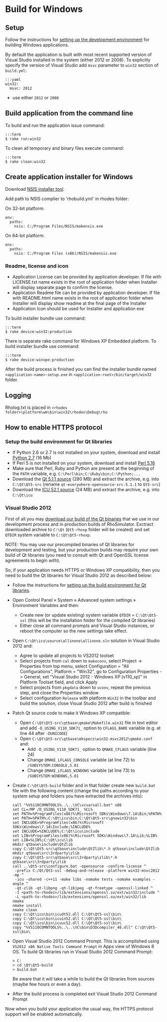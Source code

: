 # Build for Windows

## Setup
Follow the instructions for [setting up the development environment](nativesdksetup#setup-for-windows-desktop) for building Windows applications.

By default the application is built with most recent supported version of Visual Studio installed in the system (either 2012 or 2008). To explicitly specify the version of Visual Studio add `msvc` parameter to `win32` section of `build.yml`:

    :::yaml
    win32:
      msvc: 2012

* use either `2012` or `2008`

## Build application from the command line

To build and run the application issue command:

    :::term
    $ rake run:win32

To clean all temporary and binary files execute command:

    :::term
    $ rake clean:win32

## Create application installer for Windows

Download [NSIS installer tool](http://nsis.sourceforge.net/Download).

Add path to NSIS complier to 'rhobuild.yml' in rhodes folder:

On 32-bit platform:

    env:
      paths:
        nsis: C:/Program Files/NSIS/makensis.exe

On 64-bit platform:

    env:
      paths:
        nsis: C:/Program Files (x86)/NSIS/makensis.exe

### Readme, license and icon
* Application License can be provided by application developer. If file with LICENSE.txt name exists in the root of application folder when Installer will display separate page to confirm the license.
* Application Readme file can be provided by application developer. If file with README.html name exists in the root of application folder when Installer will display show readme at the final page of the Installer
* Application Icon should be used for Installer and application exe

To build installer bundle use command:

    :::term
    $ rake device:win32:production 

There is separate rake command for Windows XP Embedded platform. To build installer bundle use command:

    :::term
    $ rake device:winxpe:production 

After the build process is finished you can find the installer bundle named `<application-name>-setup.exe` in `<application-root>/bin/target/win32` folder.

## Logging

Rholog.txt is placed in `<rhodes folder>\platform\wm\bin\win32\rhodes\Debug\rho`

<a name="build-for-windows-https"></a>
## How to enable HTTPS protocol

<a name="setup-qt-build-environment"></a>
### Setup the build environment for Qt libraries

* If Python 2.6 or 2.7 is not installed on your system, download and install [Python 2.7](http://www.python.org/ftp/python/2.7.6/python-2.7.6.msi) (16 Mb)
* If Perl 5 is not installed on your system, download and install [Perl 5.16](http://downloads.activestate.com/ActivePerl/releases/5.16.3.1603/ActivePerl-5.16.3.1603-MSWin32-x86-296746.msi)
* Make sure that Perl, Ruby and Python are present at the beginning of the `PATH` variable, e.g. `C:\Perl\bin;C:\Ruby\bin;C:\Python;...`
* Download the [Qt 5.1.1 source](http://download.qt-project.org/official_releases/qt/5.1/5.1.1/single/qt-everywhere-opensource-src-5.1.1.zip) (280 MB) and extract the archive, e.g. into `C:\Qt\Qt5-src` (rename `qt-everywhere-opensource-src-5.1.1` to `Qt5-src`)
* Download the [ICU 52.1 source](http://download.icu-project.org/files/icu4c/52.1/icu4c-52_1-src.zip) (24 MB) and extract the archive, e.g. into `C:\Qt\icu`

### Visual Studio 2012

First of all you may [download our build of the Qt binaries](http://rhomobile-suite.s3.amazonaws.com/Qt/Qt5-rhoxp.7z) that we use in our development process and in production builds of RhoSimulator. Exctract downloaded archive to `C:\Qt` (`Qt5-rhoxp` folder will be created) and set `QTDIR` system variable to `C:\Qt\Qt5-rhoxp`.

NOTE: You may use our precompiled binaries of Qt libraries for development and testing, but your production builds may require your own build of Qt libraries (you need to consult with Qt and OpenSSL license agreements to begin with).

So, if your application needs HTTPS or Windows XP compatibility, then you need to build the Qt libraries for Visual Studio 2012 as described below:

* Follow the instructions for [setting up the build environment for Qt libraries](#setup-qt-build-environment).
* Open Control Panel » System » Advanced system settings » Environment Variables and then:
    * Create new (or update existing) system variable `QTDIR` = `C:\Qt\Qt5-ssl` (this will be the installation folder for the compiled Qt libraries)
    * Either close all command prompts and Visual Studio instances, or reboot the computer so the new settings take effect.
* Open `C:\Qt\icu\source\allinone\allinone.sln` solution in Visual Studio 2012 and:
    * Agree to update all projects to VS2012 toolset
    * Select projects from `cal` down to `makeconv`, select Project -> Properties from top menu, select Configuration = "All Configurations", Platform = "Win32", go to Configuration Properties -> General, set "Visual Studio 2012 - Windows XP (v110_xp)" in Platform Toolset field, and click Apply
    * Select projects from `pkgdata` down to `uconv`, repeat the previous step, and close the Properties window
    * Select configuration `Release` with platform `Win32` in the toolbar and build the solution, close Visual Studio 2012 after build is finished

* Patch Qt source code to make it Windows XP compatible:
    * Open `C:\Qt\Qt5-src\qtbase\qmake\Makefile.win32` file in text editor and add `-D_USING_V110_SDK71_` option to `CFLAGS_BARE` variable (e.g. at line 44 after `-DUNICODE`)
    * Open `C:\Qt\Qt5-src\qtbase\mkspecs\win32-msvc2012\qmake.conf` and:
        * Add `-D_USING_V110_SDK71_` option to `QMAKE_CFLAGS` variable (line 24)
        * Change `QMAKE_LFLAGS_CONSOLE` variable (at line 72) to `/SUBSYSTEM:CONSOLE,5.01`
        * Change `QMAKE_LFLAGS_WINDOWS` variable (at line 73) to `/SUBSYSTEM:WINDOWS,5.01`

* Create `C:\Qt\Qt5-build` folder and in that folder create new `build.bat` file with the following content (change the paths according to your system setup and folders you have extracted the archives into):

      call "%VS110COMNTOOLS%..\..\VC\vcvarsall.bat" x86
      set CL=/MP /D_USING_V110_SDK71_ %CL%
      set PATH=%ProgramFiles(x86)%\Microsoft SDKs\Windows\7.1A\Bin;%PATH%
      set PATH=%PATH%;C:\Qt\icu\bin;C:\Qt\Qt5-src\gnuwin32\bin
      set INCLUDE=%ProgramFiles(x86)%\Microsoft SDKs\Windows\7.1A\Include;%INCLUDE%
      set INCLUDE=%INCLUDE%;C:\Qt\icu\include
      set LIB=%ProgramFiles(x86)%\Microsoft SDKs\Windows\7.1A\Lib;%LIB%
      set LIB=%LIB%;C:\Qt\icu\lib
      mkdir qtbase\include\QtZlib
      copy C:\Qt\Qt5-src\qtbase\include\QtZlib\*.h qtbase\include\QtZlib
      mkdir qtbase\src\3rdparty\zlib
      copy C:\Qt\Qt5-src\qtbase\src\3rdparty\zlib\*.h qtbase\src\3rdparty\zlib
      call ..\Qt5-src\configure.bat -opensource -confirm-license ^
       -prefix C:/Qt/Qt5-ssl -debug-and-release -platform win32-msvc2012 -mp ^
       -icu -shared -c++11 -make libs -nomake tests -nomake examples -angle ^
       -qt-zlib -qt-libpng -qt-libjpeg -qt-freetype -openssl-linked ^
       -I <path-to-rhodes>/lib/extensions/openssl.so/ext/win32/include ^
       -L <path-to-rhodes>/lib/extensions/openssl.so/ext/win32/lib
      nmake
      nmake install
      nmake clean
      copy C:\Qt\icu\bin\icudt52.dll C:\Qt\Qt5-ssl\bin\
      copy C:\Qt\icu\bin\icuin52.dll C:\Qt\Qt5-ssl\bin\
      copy C:\Qt\icu\bin\icuuc52.dll C:\Qt\Qt5-ssl\bin\
      copy "%VS110COMNTOOLS%..\..\VC\bin\D3Dcompiler_46.dll" C:\Qt\Qt5-ssl\bin\

* Open Visual Studio 2012 Command Prompt. This is accomplished using `VS2012 x86 Native Tools Command Prompt` in Apps view of Windows 8 OS. To build Qt libraries run in Visual Studio 2012 Command Prompt:

      > C:
      > cd \Qt\Qt5-build
      > build.bat

  Be aware that it will take a while to build the Qt libraries from sources (maybe few hours or even a day).
* After the build process is completed exit Visual Studio 2012 Command Prompt

Now when you build your application the usual way, the HTTPS protocol support will be enabled automatically.

<!-- <a name="build-qt5-for-vs2008"></a>
### Visual Studio 2008

It's recommended to build Windows desktop applications with Visual Studio 2012. However if you can't use VS2012, then you need to use a custom build of the Qt libraries for Visual Studio 2008 (since there are no official binaries of Qt 5.1.1 libraries for VS2008).

First of all you may [download our build of the Qt binaries](http://rhomobile-suite.s3.amazonaws.com/Qt/Qt5-rho2008.7z) that we use in our development and testing process. Exctract downloaded archive to `C:\Qt` (`Qt5-rho2008` folder will be created) and set `QTDIR` system variable to `C:\Qt\Qt5-rho2008`.

NOTE: You may use our precompiled binaries of Qt libraries for development and testing, but your production builds may require your own build of Qt libraries (you need to consult with Qt and OpenSSL license agreements to begin with).

To build your own binaries of the Qt libraries for Visual Studio 2008:

* Follow the instructions for [setting up the build environment for Qt libraries](#setup-qt-build-environment).
* Install [Microsoft Windows Platform 7.1 SDK](http://www.microsoft.com/en-us/download/details.aspx?id=8279)
* Install [DirectX SDK](http://www.microsoft.com/en-us/download/details.aspx?id=6812)
* Install [Cygwin](http://cygwin.com/install.html), e.g. to `C:\Cygwin` (you will need it to compile ICU 52.1 libraries)
* Open Control Panel » System » Advanced system settings » Environment Variables and then:
    * Create new (or update existing) system variable `QTDIR` = `C:\Qt\Qt5-vs2008` (this will be the installation folder for the compiled Qt libraries)
    * Either close all command prompts and Visual Studio instances, or reboot the computer so the new settings take effect.
* Open Visual Studio 2008 Command Prompt. This is accomplished using Start » All Programs » Microsoft Visual Studio 2008 » Visual Studio Tools » Visual Studio 2008 Command Prompt. To build ICU 52.1 libraries run in Visual Studio 2008 Command Prompt:

      > set PATH=C:\Cygwin\bin;%PATH%
      > "%VS90COMNTOOLS%..\..\VC\vcvarsall.bat" x86
      > cd \Qt\icu\source
      > bash ./runConfigureICU Cygwin/MSVC --prefix=C:/Qt/Qt5-icu
      > make
      > make check
      > make install

  * After the build process is completed exit Visual Studio 2008 Command Prompt. The ICU 52.1 libraries are now installed to `C:\Qt\Qt5-icu`, so you may safely delete `C:\Qt\icu` folder.
* Create `C:\Qt\Qt5-build` folder and in that folder create new `build.bat` file with the following content (change the paths according to your system setup and folders you have extracted the archives into):

      call "%VS90COMNTOOLS%..\..\VC\vcvarsall.bat" x86
      set CL=/MP %CL%
      set PATH=%ProgramFiles%\Microsoft SDKs\Windows\v7.1\Bin;%PATH%
      set PATH=%PATH%;C:\Qt\Qt5-icu\bin;C:\Qt\Qt5-src\gnuwin32\bin
      set INCLUDE=%ProgramFiles%\Microsoft SDKs\Windows\7.1\Include;%INCLUDE%
      set INCLUDE=%INCLUDE%;C:\Qt\Qt5-icu\include
      set LIB=%ProgramFiles%\Microsoft SDKs\Windows\7.1\Lib;%LIB%
      set LIB=%LIB%;C:\Qt\Qt5-icu\lib
      mkdir qtbase\include\QtZlib
      copy C:\Qt\Qt5-src\qtbase\include\QtZlib\*.h qtbase\include\QtZlib
      mkdir qtbase\src\3rdparty\zlib
      copy C:\Qt\Qt5-src\qtbase\src\3rdparty\zlib\*.h qtbase\src\3rdparty\zlib
      call ..\Qt5-src\configure.bat -opensource -confirm-license ^
       -prefix C:/Qt/Qt5-vs2008 -debug-and-release -platform win32-msvc2008 -mp ^
       -no-plugin-manifests -D "_BIND_TO_CURRENT_VCLIBS_VERSION=1" ^
       -icu -shared -make libs -nomake tests -nomake examples -angle ^
       -qt-zlib -qt-libpng -qt-libjpeg -qt-freetype -openssl-linked ^
       -I <path-to-rhodes>/lib/extensions/openssl.so/ext/win32/include ^
       -L <path-to-rhodes>/lib/extensions/openssl.so/ext/win32/msvc2008/lib
      nmake
      nmake install
      nmake clean
      copy C:\Qt\Qt5-icu\bin\icudt52.dll C:\Qt\Qt5-vs2008\bin\
      copy C:\Qt\Qt5-icu\bin\icuin52.dll C:\Qt\Qt5-vs2008\bin\
      copy C:\Qt\Qt5-icu\bin\icuuc52.dll C:\Qt\Qt5-vs2008\bin\

* Open Visual Studio 2008 Command Prompt again. This is accomplished using Start » All Programs » Microsoft Visual Studio 2008 » Visual Studio Tools » Visual Studio 2008 Command Prompt. To build Qt library run in Visual Studio 2008 Command Prompt:

      > C:
      > cd \Qt\Qt5-build
      > build.bat

  Be aware that it will take a while to build the Qt libraries from sources (maybe few hours or even a day).
* After the build process is completed exit Visual Studio 2008 Command Prompt

Now when you build your application the usual way, the HTTPS protocol support will be enabled automatically. -->
